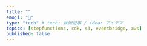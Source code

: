 ```yaml
---
title: ""
emoji: "🍣"
type: "tech" # tech: 技術記事 / idea: アイデア
topics: [stepfunctions, cdk, s3, eventbridge, aws]
published: false
---
```

